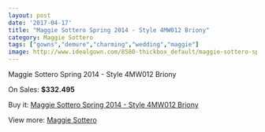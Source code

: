 ```yaml
---
layout: post
date: '2017-04-17'
title: "Maggie Sottero Spring 2014 - Style 4MW012 Briony"
category: Maggie Sottero
tags: ["gowns","demure","charming","wedding","maggie"]
image: http://www.idealgown.com/8580-thickbox_default/maggie-sottero-spring-2014-style-4mw012-briony.jpg
---
```

Maggie Sottero Spring 2014 - Style 4MW012 Briony

On Sales: **$332.495**
<a href="https://www.idealgown.com/en/maggie-sottero/3561-maggie-sottero-spring-2014-style-4mw012-briony.html"><amp-img layout="responsive" width="600" height="600" src="//www.idealgown.com/8580-thickbox_default/maggie-sottero-spring-2014-style-4mw012-briony.jpg" alt="Maggie Sottero Spring 2014 - Style 4MW012 Briony 0" /></a>
<a href="https://www.idealgown.com/en/maggie-sottero/3561-maggie-sottero-spring-2014-style-4mw012-briony.html"><amp-img layout="responsive" width="600" height="600" src="//www.idealgown.com/8579-thickbox_default/maggie-sottero-spring-2014-style-4mw012-briony.jpg" alt="Maggie Sottero Spring 2014 - Style 4MW012 Briony 1" /></a>

Buy it: [Maggie Sottero Spring 2014 - Style 4MW012 Briony](https://www.idealgown.com/en/maggie-sottero/3561-maggie-sottero-spring-2014-style-4mw012-briony.html "Maggie Sottero Spring 2014 - Style 4MW012 Briony")

View more: [Maggie Sottero](https://www.idealgown.com/en/45-maggie-sottero "Maggie Sottero")